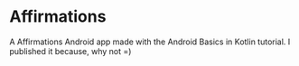 # Affirmations
A Affirmations Android app made with the Android Basics in Kotlin tutorial.
I published it because, why not =)
